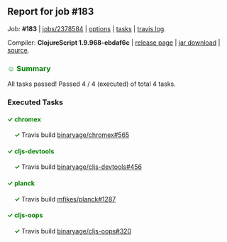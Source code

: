 ## Report for job #183

Job: **#183** | [jobs/2378584](https://github.com/cljs-oss/canary/commit/2378584e9eb4de79ca581957a39df2c6c57e5c9f) | [options](options.edn) | [tasks](tasks.edn) | [travis log](https://travis-ci.org/cljs-oss/canary/builds/320089328).

Compiler: **ClojureScript 1.9.968-ebdaf6c** | [release page](https://github.com/cljs-oss/canary/releases/tag/r1.9.968-ebdaf6c) | [jar download](https://github.com/cljs-oss/canary/releases/download/r1.9.968-ebdaf6c/clojurescript-1.9.968-ebdaf6c.jar) | [source](https://github.com/clojure/clojurescript/commit/ebdaf6c06c1112a67ba5a12498801c6d858e5a0a).

### <b style='color:green'>☺ Summary</b>

All tasks passed! Passed 4 / 4 (executed) of total 4 tasks.

### Executed Tasks

#### <b style='color:green'>&#x2713; chromex</b>
&nbsp;&nbsp;&nbsp;&nbsp;<b style='color:green'>&#x2713;</b> Travis build [binaryage/chromex#565](https://travis-ci.org/binaryage/chromex/builds/320090257)<br>

#### <b style='color:green'>&#x2713; cljs-devtools</b>
&nbsp;&nbsp;&nbsp;&nbsp;<b style='color:green'>&#x2713;</b> Travis build [binaryage/cljs-devtools#456](https://travis-ci.org/binaryage/cljs-devtools/builds/320090263)<br>

#### <b style='color:green'>&#x2713; planck</b>
&nbsp;&nbsp;&nbsp;&nbsp;<b style='color:green'>&#x2713;</b> Travis build [mfikes/planck#1287](https://travis-ci.org/mfikes/planck/builds/320090262)<br>

#### <b style='color:green'>&#x2713; cljs-oops</b>
&nbsp;&nbsp;&nbsp;&nbsp;<b style='color:green'>&#x2713;</b> Travis build [binaryage/cljs-oops#320](https://travis-ci.org/binaryage/cljs-oops/builds/320090266)<br>
